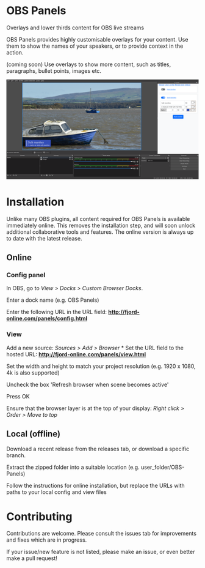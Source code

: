 # OBS Panels
Overlays and lower thirds content for OBS live streams

OBS Panels provides highly customisable overlays for your content. Use them to show the names of your speakers, or to provide context
in the action.

(coming soon) Use overlays to show more content, such as titles, paragraphs, bullet points, images etc.

![OBS Panels example](docs/overview.png?raw=true)

# Installation
Unlike many OBS plugins, all content required for OBS Panels is available immediately online. This removes the installation step,
and will soon unlock additional collaborative tools and features. The online version is always up to date with the latest release.

## Online
### Config panel
In OBS, go to *View > Docks > Custom Browser Docks*.

Enter a dock name (e.g. OBS Panels)

Enter the following URL in the URL field: **http://fjord-online.com/panels/config.html**

### View
Add a new source: *Sources > Add > Browser*
*
Set the URL field to the hosted URL: **http://fjord-online.com/panels/view.html**

Set the width and height to match your project resolution (e.g. 1920 x 1080, 4k is also supported)

Uncheck the box 'Refresh browser when scene becomes active'

Press OK

Ensure that the browser layer is at the top of your display: *Right click > Order > Move to top*

## Local (offline)
Download a recent release from the releases tab, or download a specific branch.

Extract the zipped folder into a suitable location (e.g. user_folder/OBS-Panels)

Follow the instructions for online installation, but replace the URLs with paths to your local config and view files

# Contributing
Contributions are welcome. Please consult the issues tab for improvements and fixes which are in progress.

If your issue/new feature is not listed, please make an issue, or even better make a pull request!
